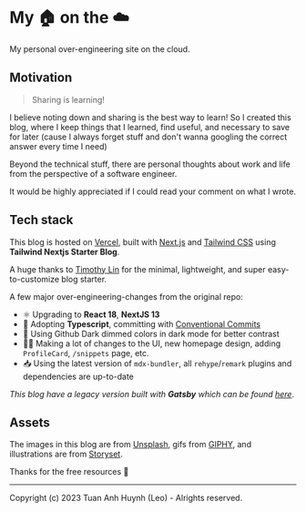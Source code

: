 # My 🏠 on the ☁️

My personal over-engineering site on the cloud.

## Motivation

> Sharing is learning!

I believe noting down and sharing is the best way to learn! So I created this blog, where I keep things that I learned, find useful, and necessary to save for later (cause I always forget stuff and don't wanna googling the correct answer every time I need)

Beyond the technical stuff, there are personal thoughts about work and life from the perspective of a software engineer.

It would be highly appreciated if I could read your comment on what I wrote.

## Tech stack

This blog is hosted on [Vercel](https://vercel.com/), built with [Next.js](https://nextjs.org/) and [Tailwind CSS](https://tailwindcss.com/) using **Tailwind Nextjs Starter Blog**.

A huge thanks to [Timothy Lin](https://twitter.com/timlrxx) for the minimal, lightweight, and super easy-to-customize blog starter.

A few major over-engineering-changes from the original repo:

- ⚛️ Upgrading to **React 18**, **NextJS 13**
- 🎉 Adopting **Typescript**, committing with [Conventional Commits](https://www.conventionalcommits.org/)
- 👀 Using Github Dark dimmed colors in dark mode for better contrast
- 👨‍💻 Making a lot of changes to the UI, new homepage design, adding `ProfileCard`, `/snippets` page, etc.
- 📥 Using the latest version of `mdx-bundler`, all `rehype`/`remark` plugins and dependencies are up-to-date

_This blog have a legacy version built with **Gatsby** which can be found [here](https://leo-blog-legacy.vercel.app/)_.

## Assets

The images in this blog are from [Unsplash](https://unsplash.com/), gifs from [GIPHY](https://giphy.com/), and illustrations are from [Storyset](https://storyset.com/).

Thanks for the free resources 🙏

---

Copyright (c) 2023 Tuan Anh Huynh (Leo) - Alrights reserved.

